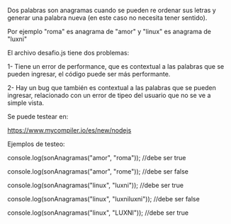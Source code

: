 Dos palabras son anagramas cuando se pueden re ordenar sus letras y generar una palabra nueva (en este caso no necesita tener sentido).

Por ejemplo "roma" es anagrama de "amor" y "linux" es anagrama de "luxni"

El archivo desafio.js tiene dos problemas:

1- Tiene un error de performance, que es contextual a las palabras que se pueden ingresar, el código puede ser más performante.

2- Hay un bug que también es contextual a las palabras que se pueden ingresar, relacionado con un error de tipeo del usuario que no se ve a simple vista.

Se puede testear en:

https://www.mycompiler.io/es/new/nodejs

Ejemplos de testeo:

console.log(sonAnagramas("amor", "roma")); //debe ser true

console.log(sonAnagramas("amor", "rome")); //debe ser false

console.log(sonAnagramas("linux", "luxni")); //debe ser true

console.log(sonAnagramas("linux", "luxniluxni")); //debe ser false

console.log(sonAnagramas("linux", "LUXNI")); //debe ser true

